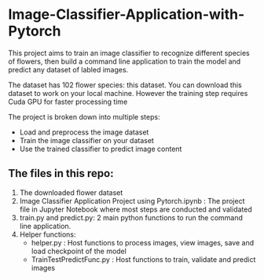 # Image-Classifier-Application-with-Pytorch

This project aims to train an image classifier to recognize different species of flowers, then build a command line application to train the model and predict any dataset of labled images.

The dataset has 102 flower species: this dataset. You can download this dataset to work on your local machine. However the training step requires Cuda GPU for faster processing time 

The project is broken down into multiple steps:

* Load and preprocess the image dataset
* Train the image classifier on your dataset
* Use the trained classifier to predict image content

## The files in this repo:
1. The downloaded flower dataset
2. Image Classifier Application Project using Pytorch.ipynb : The project file in Jupyter Notebook where most steps are conducted and validated 
3. train.py and predict.py: 2 main python functions to run the command line application. 
4. Helper functions:
    * helper.py : Host functions to process images, view images, save and load checkpoint of the model
    * TrainTestPredictFunc.py : Host functions to train, validate and predict images    

    
